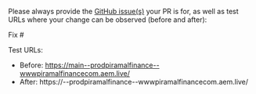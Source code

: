 Please always provide the [GitHub issue(s)](../issues) your PR is for, as well as test URLs where your change can be observed (before and after):

Fix #<gh-issue-id>


Test URLs:
- Before: https://main--prodpiramalfinance--wwwpiramalfinancecom.aem.live/
- After: https://<branch>--prodpiramalfinance--wwwpiramalfinancecom.aem.live/